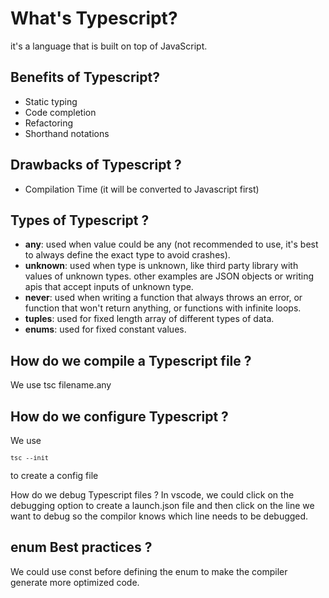   # What's Typescript?
  it's a language that is built on top of JavaScript.

  ## Benefits of Typescript?
  - Static typing 
  - Code completion
  - Refactoring
  - Shorthand notations

  ## Drawbacks of Typescript ?
  - Compilation Time (it will be converted to Javascript first)

  ## Types of Typescript ?
  - **any**: used when value could be any (not recommended to use, it's best to always define the exact type to avoid crashes).
  - **unknown**: used when type is unknown, like third party library with values of unknown types. other examples are JSON objects or writing apis that accept inputs of unknown type.
  - **never**: used when writing a function that always throws an error, or function that won't return anything, or functions with infinite loops.
  - **tuples**: used for fixed length array of different types of data.
  - **enums**: used for fixed constant values.

  ## How do we compile a Typescript file ?
  We use tsc filename.any

  ## How do we configure Typescript ?
  We use <pre><code>``` tsc --init ```</code></pre> to create a config file

  How do we debug Typescript files ?
  In vscode, we could click on the debugging option to create a launch.json file
  and then click on the line we want to debug so the compilor knows which line
  needs to be debugged.

  ## enum Best practices ?
  We could use const before defining the enum to make the compiler generate more optimized code.

